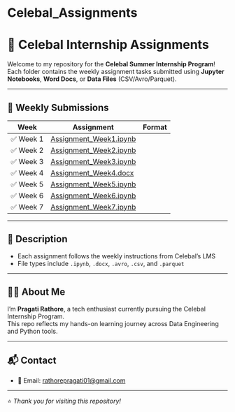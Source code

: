 # Celebal_Assignments

# 🌟 Celebal Internship Assignments

Welcome to my repository for the **Celebal Summer Internship Program**!  
Each folder contains the weekly assignment tasks submitted using **Jupyter Notebooks**, **Word Docs**, or **Data Files** (CSV/Avro/Parquet).

---

## 📁 Weekly Submissions

| Week | Assignment | Format |  
|------|------------|--------|  
| ✅ Week 1 | [Assignment_Week1.ipynb](https://github.com/pragatii01/Celebal_Assignments/blob/main/Week1/Assignment_Week1.ipynb) |   
| ✅ Week 2 | [Assignment_Week2.ipynb](./Week2/Assignment_Week2.ipynb) | 
| ✅ Week 3 | [Assignment_Week3.ipynb](./Week3/Assignment_Week3.ipynb) |   
| ✅ Week 4 | [Assignment_Week4.docx](./Week4/Assignment_Week4.docx)   |  
| ✅ Week 5 | [Assignment_Week5.ipynb](./Week5/Assignment_Week5.ipynb) |  
| ✅ Week 6 | [Assignment_Week6.ipynb](./Week6/Assignment_Week6.ipynb) |   
| ✅ Week 7 | [Assignment_Week7.ipynb](./Week7/Assignment_Week7.ipynb) | 

---

## 📝 Description

- Each assignment follows the weekly instructions from Celebal’s LMS  
- File types include `.ipynb`, `.docx`, `.avro`, `.csv`, and `.parquet`  

---

## 🙋‍♀️ About Me

I’m **Pragati Rathore**, a tech enthusiast currently pursuing the Celebal Internship Program.  
This repo reflects my hands-on learning journey across Data Engineering and Python tools.

---

## 📬 Contact

- 📧 Email: rathorepragati01@gmail.com  

---

⭐ *Thank you for visiting this repository!*  
